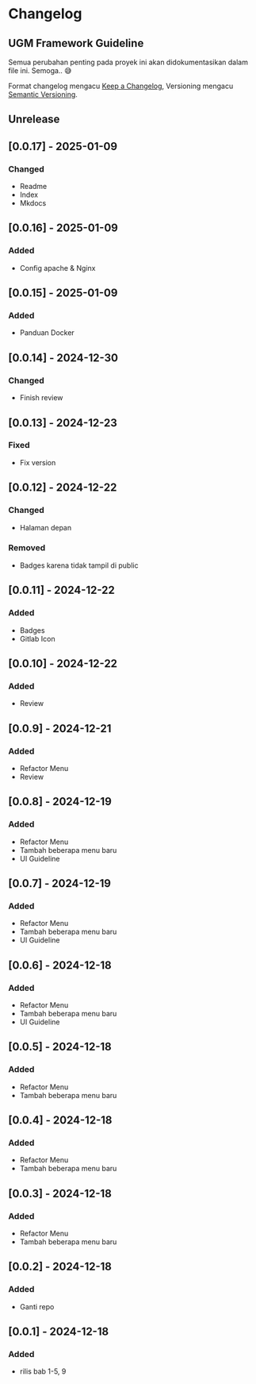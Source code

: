 # Changelog
## UGM Framework Guideline

Semua perubahan penting pada proyek ini akan didokumentasikan dalam file ini. Semoga.. :sweat_smile:

Format changelog mengacu [Keep a Changelog](https://keepachangelog.com/id-ID/1.0.0/),
Versioning mengacu [Semantic Versioning](https://semver.org/lang/id/spec/v2.0.0.html).

## Unrelease

## [0.0.17] - 2025-01-09
### Changed
- Readme
- Index
- Mkdocs

## [0.0.16] - 2025-01-09
### Added
- Config apache & Nginx

## [0.0.15] - 2025-01-09
### Added
- Panduan Docker

## [0.0.14] - 2024-12-30
### Changed
- Finish review

## [0.0.13] - 2024-12-23
### Fixed
- Fix version

## [0.0.12] - 2024-12-22
### Changed
- Halaman depan
### Removed
- Badges karena tidak tampil di public

## [0.0.11] - 2024-12-22
### Added
- Badges
- Gitlab Icon

## [0.0.10] - 2024-12-22
### Added
- Review

## [0.0.9] - 2024-12-21
### Added
- Refactor Menu
- Review

## [0.0.8] - 2024-12-19
### Added
- Refactor Menu
- Tambah beberapa menu baru
- UI Guideline

## [0.0.7] - 2024-12-19
### Added
- Refactor Menu
- Tambah beberapa menu baru
- UI Guideline

## [0.0.6] - 2024-12-18
### Added
- Refactor Menu
- Tambah beberapa menu baru
- UI Guideline

## [0.0.5] - 2024-12-18
### Added
- Refactor Menu
- Tambah beberapa menu baru

## [0.0.4] - 2024-12-18
### Added
- Refactor Menu
- Tambah beberapa menu baru

## [0.0.3] - 2024-12-18
### Added
- Refactor Menu
- Tambah beberapa menu baru

## [0.0.2] - 2024-12-18
### Added
- Ganti repo

## [0.0.1] - 2024-12-18
### Added
- rilis bab 1-5, 9
